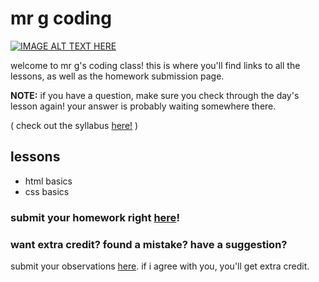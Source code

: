 # mr g coding

[![IMAGE ALT TEXT HERE](https://s-media-cache-ak0.pinimg.com/originals/be/0e/3a/be0e3a927d3ff9f0773d36ad25f09571.gif)](https://www.youtube.com/watch?v=Q6ctb-Pb3lc)

welcome to mr g's coding class!  this is where you'll find links to all the lessons, as well as the homework submission page.

**NOTE:** if you have a question, make sure you check through the day's lesson again!  your answer is probably waiting somewhere there.

( check out the syllabus [here!](https://docs.google.com/document/d/11A65WN9dCGlhNKqRkYReLiK618N6X7UgYuk93-s2rd8/pub) )

## lessons
* html basics
* css basics

### submit your homework right [here](https://docs.google.com/a/citycharterschools.org/forms/d/1AD0OK_p00y98UfO0xhwJZ1oXv0K6EDa1xfpmWFzhbso/viewform?usp=send_form)!

### want extra credit? found a mistake?  have a suggestion?
submit your observations [here](https://docs.google.com/a/citycharterschools.org/forms/d/1AhJZ9k8wqtevnSiqbgj0w72Z9GqTcPTQy_iIwrMJoeA/viewform?usp=send_form).  if i agree with you, you'll get extra credit.
